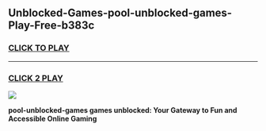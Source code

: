 
## Unblocked-Games-pool-unblocked-games-Play-Free-b383c
<h3>
<a href="https://premium76.site?title=pool-unblocked-games&ref=22A">CLICK TO PLAY</a></h3>
<hr>

<h3>
<a href="https://premium76.site?title=pool-unblocked-games&ref=22A">CLICK 2 PLAY</a>
  
</h3>

<a href="https://premium76.site?title=pool-unblocked-games&ref=22A"><img src="https://clearcache.store/games.png"></a>


**pool-unblocked-games games unblocked: Your Gateway to Fun and Accessible Online Gaming**
